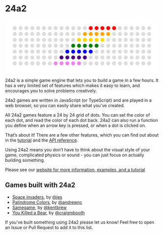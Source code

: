 # 24a2

![](/website/static/img/banner.png)

24a2 is a simple game engine that lets you to build a game in a few hours. It has a very limited set of features which makes it easy to learn, and encourages you to solve problems creatively.

24a2 games are written in JavaScript (or TypeScript) and are played in a web browser, so you can easily share what you’ve created.

All 24a2 games feature a 24 by 24 grid of dots. You can set the color of each dot, and read the color of each dot back. 24a2 can also run a function you define when an arrow key is pressed, or when a dot is clicked on.

That’s about it! There are a few other features, which you can find out about in the [tutorial](https://24a2.routley.io/tutorial/) and the [API reference](https://24a2.routley.io/reference/).

Using 24a2 means you don’t have to think about the visual style of your game, complicated physics or sound - you can just focus on actually building something.

Please see our [website for more information, examples, and a tutorial](https://24a2.routley.io/)

## Games built with 24a2

- [Space invaders](https://incoherency.co.uk/24invaders/), by [@jes](https://incoherency.co.uk/blog/)
- [Palindrome Colors](https://andrewnc.github.io/games/pal_game.html), by [@andrewnc](https://andrewnc.github.io/)
- [Samegame](https://kentbrew.neocities.org/samegame/), by [@kentbrew](https://github.com/kentbrew/samegame/)
- [You Killed a Bear](https://craigmbooth.com/projects/ykab), by [@craigmbooth](https://craigmbooth.com)

If you've built something using 24a2 please let us know! Feel free to open an Issue or Pull Request to add it to this list.
